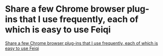 # Share a few Chrome browser plug-ins that I use frequently, each of which is easy to use Feiqi
[Share a few Chrome browser plug-ins that I use frequently, each of which is easy to use Feiqi](https://aiwithcloud.com/2022/09/19/share_a_few_chrome_browser_plug_ins_that_i_use_frequently_each_of_which_is_easy_to_use_feiqi/)